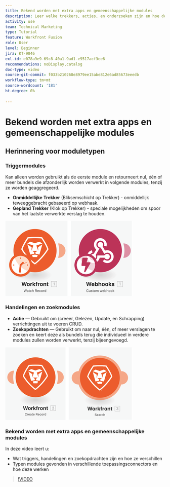 ```yaml
---
title: Bekend worden met extra apps en gemeenschappelijke modules
description: Leer welke trekkers, acties, en onderzoeken zijn en hoe de types van modules die in verschillende app schakelaars worden gevonden in  [!DNL Adobe Workfront Fusion] functioneren.
activity: use
team: Technical Marketing
type: Tutorial
feature: Workfront Fusion
role: User
level: Beginner
jira: KT-9046
exl-id: e078a9e9-69c8-40a1-9ad1-e9517acf3ee6
recommendations: noDisplay,catalog
doc-type: video
source-git-commit: f033b210268e8979ee15abe812e6ad85673eeedb
workflow-type: tm+mt
source-wordcount: '181'
ht-degree: 0%

---
```


# Bekend worden met extra apps en gemeenschappelijke modules

## Herinnering voor moduletypen

### Triggermodules

Kan alleen worden gebruikt als de eerste module en retourneert nul, één of meer bundels die afzonderlijk worden verwerkt in volgende modules, tenzij ze worden geaggregeerd.

* **Onmiddellijke Trekker** (Bliksemschicht op Trekker) - onmiddellijk teweeggebracht gebaseerd op webhaak.
* **Gepland Trekker** (Klok op Trekker) - speciale mogelijkheden om spoor van het laatste verwerkte verslag te houden.

![ een beeld van trekkermodules ](assets/beyond-basic-modules-1.png)

### Handelingen en zoekmodules

* **Actie** — Gebruikt om (creeer, Gelezen, Update, en Schrapping) verrichtingen uit te voeren CRUD.
* **Zoekopdrachten** — Gebruikt om naar nul, één, of meer verslagen te zoeken en keert deze als bundels terug die individueel in verdere modules zullen worden verwerkt, tenzij bijeengevoegd.

![ een beeld van actie en onderzoeksmodules ](assets/beyond-basic-modules-2.png)

### Bekend worden met extra apps en gemeenschappelijke modules

In deze video leert u:

* Wat triggers, handelingen en zoekopdrachten zijn en hoe ze verschillen
* Typen modules gevonden in verschillende toepassingsconnectors en hoe deze werken

>[!VIDEO](https://video.tv.adobe.com/v/335287/?quality=12&learn=on)
